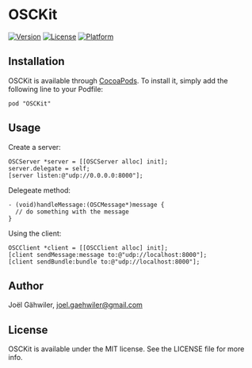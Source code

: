 # OSCKit

[![Version](https://img.shields.io/cocoapods/v/OSCKit.svg?style=flat)](http://cocoadocs.org/docsets/OSCKit)
[![License](https://img.shields.io/cocoapods/l/OSCKit.svg?style=flat)](http://cocoadocs.org/docsets/OSCKit)
[![Platform](https://img.shields.io/cocoapods/p/OSCKit.svg?style=flat)](http://cocoadocs.org/docsets/OSCKit)

## Installation

OSCKit is available through [CocoaPods](http://cocoapods.org). To install it, simply add the following line to your Podfile:

    pod "OSCKit"
    
## Usage

Create a server:

```objc
OSCServer *server = [[OSCServer alloc] init];
server.delegate = self;
[server listen:@"udp://0.0.0.0:8000"];
```

Delegeate method:

```objc
- (void)handleMessage:(OSCMessage*)message {
  // do something with the message
}
```

Using the client:

```objc
OSCClient *client = [[OSCClient alloc] init];
[client sendMessage:message to:@"udp://localhost:8000"];
[client sendBundle:bundle to:@"udp://localhost:8000"];
```

## Author

Joël Gähwiler, joel.gaehwiler@gmail.com

## License

OSCKit is available under the MIT license. See the LICENSE file for more info.
